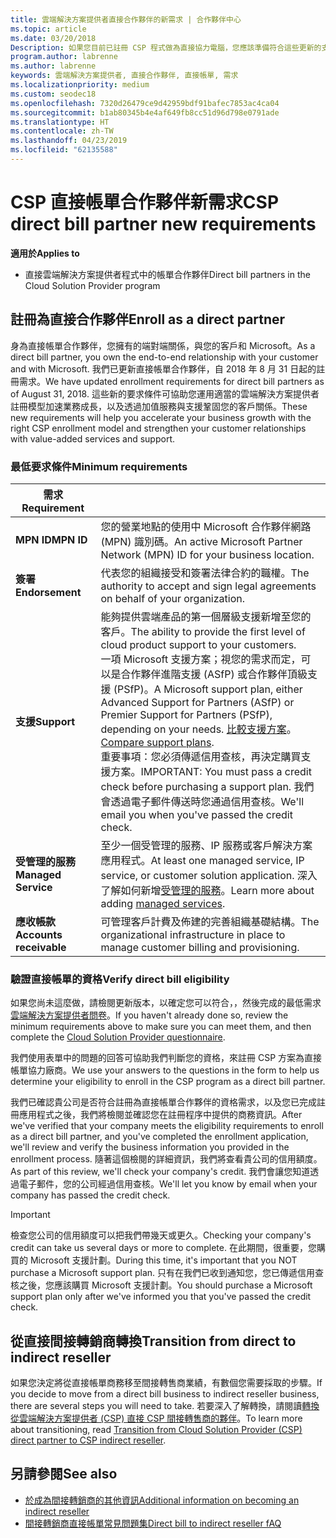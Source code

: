 ```yaml
---
title: 雲端解決方案提供者直接合作夥伴的新需求 | 合作夥伴中心
ms.topic: article
ms.date: 03/20/2018
Description: 如果您目前已註冊 CSP 程式做為直接協力電腦，您應該準備符合這些更新的支援和服務需求。
program.author: labrenne
ms.author: labrenne
keywords: 雲端解決方案提供者, 直接合作夥伴, 直接帳單, 需求
ms.localizationpriority: medium
ms.custom: seodec18
ms.openlocfilehash: 7320d26479ce9d42959bdf91bafec7853ac4ca04
ms.sourcegitcommit: b1ab80345b4e4af649fb8cc51d96d798e0791ade
ms.translationtype: HT
ms.contentlocale: zh-TW
ms.lasthandoff: 04/23/2019
ms.locfileid: "62135588"
---
```

# <a name="csp-direct-bill-partner-new-requirements"></a><span data-ttu-id="0ec7b-104">CSP 直接帳單合作夥伴新需求</span><span class="sxs-lookup"><span data-stu-id="0ec7b-104">CSP direct bill partner new requirements</span></span>

<span data-ttu-id="0ec7b-105">**適用於**</span><span class="sxs-lookup"><span data-stu-id="0ec7b-105">**Applies to**</span></span>

- <span data-ttu-id="0ec7b-106">直接雲端解決方案提供者程式中的帳單合作夥伴</span><span class="sxs-lookup"><span data-stu-id="0ec7b-106">Direct bill partners in the Cloud Solution Provider program</span></span>

## <a name="enroll-as-a-direct-partner"></a><span data-ttu-id="0ec7b-107">註冊為直接合作夥伴</span><span class="sxs-lookup"><span data-stu-id="0ec7b-107">Enroll as a direct partner</span></span>

<span data-ttu-id="0ec7b-108">身為直接帳單合作夥伴，您擁有的端對端關係，與您的客戶和 Microsoft。</span><span class="sxs-lookup"><span data-stu-id="0ec7b-108">As a direct bill partner, you own the end-to-end relationship with your customer and with Microsoft.</span></span> <span data-ttu-id="0ec7b-109">我們已更新直接帳單合作夥伴，自 2018 年 8 月 31 日起的註冊需求。</span><span class="sxs-lookup"><span data-stu-id="0ec7b-109">We have updated enrollment requirements for direct bill partners as of August 31, 2018.</span></span> <span data-ttu-id="0ec7b-110">這些新的要求條件可協助您運用適當的雲端解決方案提供者註冊模型加速業務成長，以及透過加值服務與支援鞏固您的客戶關係。</span><span class="sxs-lookup"><span data-stu-id="0ec7b-110">These new requirements will help you accelerate your business growth with the right CSP enrollment model and strengthen your customer relationships with value-added services and support.</span></span>

### <a name="minimum-requirements"></a><span data-ttu-id="0ec7b-111">最低要求條件</span><span class="sxs-lookup"><span data-stu-id="0ec7b-111">Minimum requirements</span></span>

|<span data-ttu-id="0ec7b-112">**需求**</span><span class="sxs-lookup"><span data-stu-id="0ec7b-112">**Requirement**</span></span>|                             |
|--------------------------------|--------------------------------------------------------------|
|<span data-ttu-id="0ec7b-113">**MPN ID**</span><span class="sxs-lookup"><span data-stu-id="0ec7b-113">**MPN ID**</span></span>   |<span data-ttu-id="0ec7b-114">您的營業地點的使用中 Microsoft 合作夥伴網路 (MPN) 識別碼。</span><span class="sxs-lookup"><span data-stu-id="0ec7b-114">An active Microsoft Partner Network (MPN) ID for your business location.</span></span>    |
|<span data-ttu-id="0ec7b-115">**簽署**</span><span class="sxs-lookup"><span data-stu-id="0ec7b-115">**Endorsement**</span></span>   |<span data-ttu-id="0ec7b-116">代表您的組織接受和簽署法律合約的職權。</span><span class="sxs-lookup"><span data-stu-id="0ec7b-116">The authority to accept and sign legal agreements on behalf of your organization.</span></span>|
|<span data-ttu-id="0ec7b-117">**支援**</span><span class="sxs-lookup"><span data-stu-id="0ec7b-117">**Support**</span></span>   |<span data-ttu-id="0ec7b-118">能夠提供雲端產品的第一個層級支援新增至您的客戶。</span><span class="sxs-lookup"><span data-stu-id="0ec7b-118">The ability to provide the first level of cloud product support to your customers.</span></span> <br><span data-ttu-id="0ec7b-119">一項 Microsoft 支援方案；視您的需求而定，可以是合作夥伴進階支援 (ASfP) 或合作夥伴頂級支援 (PSfP)。</span><span class="sxs-lookup"><span data-stu-id="0ec7b-119">A Microsoft support plan, either Advanced Support for Partners (ASfP) or Premier Support for Partners (PSfP), depending on your needs.</span></span> <span data-ttu-id="0ec7b-120">[比較支援方案](https://partner.microsoft.com/en-US/support/partnersupport)。</span><span class="sxs-lookup"><span data-stu-id="0ec7b-120">[Compare support plans](https://partner.microsoft.com/en-US/support/partnersupport).</span></span><br> <span data-ttu-id="0ec7b-121">重要事項：您必須傳遞信用查核，再決定購買支援方案。</span><span class="sxs-lookup"><span data-stu-id="0ec7b-121">IMPORTANT: You must pass a credit check before purchasing a support plan.</span></span> <span data-ttu-id="0ec7b-122">我們會透過電子郵件傳送時您通過信用查核。</span><span class="sxs-lookup"><span data-stu-id="0ec7b-122">We'll email you when you've passed the credit check.</span></span> |
|<span data-ttu-id="0ec7b-123">**受管理的服務**</span><span class="sxs-lookup"><span data-stu-id="0ec7b-123">**Managed Service**</span></span>   |<span data-ttu-id="0ec7b-124">至少一個受管理的服務、IP 服務或客戶解決方案應用程式。</span><span class="sxs-lookup"><span data-stu-id="0ec7b-124">At least one managed service, IP service, or customer solution application.</span></span> <span data-ttu-id="0ec7b-125">深入了解如何新增[受管理的服務](https://partner.microsoft.com/en-US/business-opportunities/managed-services-provider)。</span><span class="sxs-lookup"><span data-stu-id="0ec7b-125">Learn more about adding [managed services](https://partner.microsoft.com/en-US/business-opportunities/managed-services-provider).</span></span>|
|<span data-ttu-id="0ec7b-126">**應收帳款**</span><span class="sxs-lookup"><span data-stu-id="0ec7b-126">**Accounts receivable**</span></span> |<span data-ttu-id="0ec7b-127">可管理客戶計費及佈建的完善組織基礎結構。</span><span class="sxs-lookup"><span data-stu-id="0ec7b-127">The organizational infrastructure in place to manage customer billing and provisioning.</span></span>

### <a name="verify-direct-bill-eligibility"></a><span data-ttu-id="0ec7b-128">驗證直接帳單的資格</span><span class="sxs-lookup"><span data-stu-id="0ec7b-128">Verify direct bill eligibility</span></span>

<span data-ttu-id="0ec7b-129">如果您尚未這麼做，請檢閱更新版本，以確定您可以符合，，然後完成的最低需求[雲端解決方案提供者問卷](https://partner.microsoft.com/cloud-solution-provider/assessment)。</span><span class="sxs-lookup"><span data-stu-id="0ec7b-129">If you haven't already done so, review the minimum requirements above to make sure you can meet them, and then complete the [Cloud Solution Provider questionnaire](https://partner.microsoft.com/cloud-solution-provider/assessment).</span></span>

<span data-ttu-id="0ec7b-130">我們使用表單中的問題的回答可協助我們判斷您的資格，來註冊 CSP 方案為直接帳單協力廠商。</span><span class="sxs-lookup"><span data-stu-id="0ec7b-130">We use your answers to the questions in the form to help us determine your eligibility to enroll in the CSP program as a direct bill partner.</span></span>

<span data-ttu-id="0ec7b-131">我們已確認貴公司是否符合註冊為直接帳單合作夥伴的資格需求，以及您已完成註冊應用程式之後，我們將檢閱並確認您在註冊程序中提供的商務資訊。</span><span class="sxs-lookup"><span data-stu-id="0ec7b-131">After we've verified that your company meets the eligibility requirements to enroll as a direct bill partner, and you've completed the enrollment application, we'll review and verify the business information you provided in the enrollment process.</span></span> <span data-ttu-id="0ec7b-132">隨著這個檢閱的詳細資訊，我們將查看貴公司的信用額度。</span><span class="sxs-lookup"><span data-stu-id="0ec7b-132">As part of this review, we'll check your company's credit.</span></span> <span data-ttu-id="0ec7b-133">我們會讓您知道透過電子郵件，您的公司經過信用查核。</span><span class="sxs-lookup"><span data-stu-id="0ec7b-133">We'll let you know by email when your company has passed the credit check.</span></span>

>[!IMPORTANT]
><span data-ttu-id="0ec7b-134">檢查您公司的信用額度可以把我們帶幾天或更久。</span><span class="sxs-lookup"><span data-stu-id="0ec7b-134">Checking your company's credit can take us several days or more to complete.</span></span> <span data-ttu-id="0ec7b-135">在此期間，很重要，您購買的 Microsoft 支援計劃。</span><span class="sxs-lookup"><span data-stu-id="0ec7b-135">During this time, it's important that you NOT purchase a Microsoft support plan.</span></span> <span data-ttu-id="0ec7b-136">只有在我們已收到通知您，您已傳遞信用查核之後，您應該購買 Microsoft 支援計劃。</span><span class="sxs-lookup"><span data-stu-id="0ec7b-136">You should purchase a Microsoft support plan only after we've informed you that you've passed the credit check.</span></span>

## <a name="transition-from-direct-to-indirect-reseller"></a><span data-ttu-id="0ec7b-137">從直接間接轉銷商轉換</span><span class="sxs-lookup"><span data-stu-id="0ec7b-137">Transition from direct to indirect reseller</span></span>

<span data-ttu-id="0ec7b-138">如果您決定將從直接帳單商務移至間接轉售商業績，有數個您需要採取的步驟。</span><span class="sxs-lookup"><span data-stu-id="0ec7b-138">If you decide to move from a direct bill business to indirect reseller business, there are several steps you will need to take.</span></span> <span data-ttu-id="0ec7b-139">若要深入了解轉換，請閱讀[轉換從雲端解決方案提供者 (CSP) 直接 CSP 間接轉售商的夥伴](transition-direct-to-indirect.md)。</span><span class="sxs-lookup"><span data-stu-id="0ec7b-139">To learn more about transitioning, read [Transition from Cloud Solution Provider (CSP) direct partner to CSP indirect reseller](transition-direct-to-indirect.md).</span></span> 

## <a name="see-also"></a><span data-ttu-id="0ec7b-140">另請參閱</span><span class="sxs-lookup"><span data-stu-id="0ec7b-140">See also</span></span>

- [<span data-ttu-id="0ec7b-141">於成為間接轉銷商的其他資訊</span><span class="sxs-lookup"><span data-stu-id="0ec7b-141">Additional information on becoming an indirect reseller</span></span>](https://assetsprod.microsoft.com/csp-directbill-to-indirect-transition.pdf)
- [<span data-ttu-id="0ec7b-142">間接轉銷商直接帳單常見問題集</span><span class="sxs-lookup"><span data-stu-id="0ec7b-142">Direct bill to indirect reseller fAQ</span></span>](https://assetsprod.microsoft.com/mpn/direct-bill-partner-faq.pdf)
